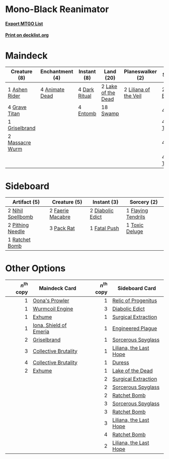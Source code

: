 # Mono-Black Reanimator

#### [Export MTGO List](../collection/Mono-Black%20Reanimator/Mono-Black%20Reanimator.txt)
#### [Print on decklist.org](http://decklist.org/?deckmain=4%09Animate%20Dead%0A1%09Ashen%20Rider%0A2%09Collective%20Brutality%0A4%09Dark%20Ritual%0A4%09Duress%0A4%09Entomb%0A4%09Grave%20Titan%0A1%09Griselbrand%0A4%09Hymn%20to%20Tourach%0A2%09Lake%20of%20the%20Dead%0A2%09Liliana%20of%20the%20Veil%0A2%09Massacre%20Wurm%0A4%09Reanimate%0A18%09Swamp%0A4%09Thoughtseize&deckside=2%09Diabolic%20Edict%0A2%09Faerie%20Macabre%0A1%09Fatal%20Push%0A1%09Flaying%20Tendrils%0A2%09Nihil%20Spellbomb%0A3%09Pack%20Rat%0A2%09Pithing%20Needle%0A1%09Ratchet%20Bomb%0A1%09Toxic%20Deluge)
# Maindeck

|                                       Creature (8)                                       |                                     Enchantment (4)                                     |                                      Instant (8)                                       |                                          Land (20)                                          |                                        Planeswalker (2)                                        |                                          Sorcery (18)                                           |
|------------------------------------------------------------------------------------------|-----------------------------------------------------------------------------------------|----------------------------------------------------------------------------------------|---------------------------------------------------------------------------------------------|------------------------------------------------------------------------------------------------|-------------------------------------------------------------------------------------------------|
|1 [Ashen Rider](http://gatherer.wizards.com/Pages/Card/Details.aspx?multiverseid=373689)  |4 [Animate Dead](http://gatherer.wizards.com/Pages/Card/Details.aspx?multiverseid=265167)|4 [Dark Ritual](http://gatherer.wizards.com/Pages/Card/Details.aspx?multiverseid=205422)|2 [Lake of the Dead](http://gatherer.wizards.com/Pages/Card/Details.aspx?multiverseid=382995)|2 [Liliana of the Veil](http://gatherer.wizards.com/Pages/Card/Details.aspx?multiverseid=425901)|2 [Collective Brutality](http://gatherer.wizards.com/Pages/Card/Details.aspx?multiverseid=414380)|
|4 [Grave Titan](http://gatherer.wizards.com/Pages/Card/Details.aspx?multiverseid=389540)  |                                                                                         |4 [Entomb](http://gatherer.wizards.com/Pages/Card/Details.aspx?multiverseid=270456)     |18 [Swamp](http://gatherer.wizards.com/Pages/Card/Details.aspx?multiverseid=439603)          |                                                                                                |4 [Duress](http://gatherer.wizards.com/Pages/Card/Details.aspx?multiverseid=270465)              |
|1 [Griselbrand](http://gatherer.wizards.com/Pages/Card/Details.aspx?multiverseid=425897)  |                                                                                         |                                                                                        |                                                                                             |                                                                                                |4 [Hymn to Tourach](http://gatherer.wizards.com/Pages/Card/Details.aspx?multiverseid=382976)     |
|2 [Massacre Wurm](http://gatherer.wizards.com/Pages/Card/Details.aspx?multiverseid=214044)|                                                                                         |                                                                                        |                                                                                             |                                                                                                |4 [Reanimate](http://gatherer.wizards.com/Pages/Card/Details.aspx?multiverseid=270452)           |
|                                                                                          |                                                                                         |                                                                                        |                                                                                             |                                                                                                |4 [Thoughtseize](http://gatherer.wizards.com/Pages/Card/Details.aspx?multiverseid=438676)        |


# Sideboard

|                                        Artifact (5)                                        |                                       Creature (5)                                        |                                        Instant (3)                                        |                                         Sorcery (2)                                         |
|--------------------------------------------------------------------------------------------|-------------------------------------------------------------------------------------------|-------------------------------------------------------------------------------------------|---------------------------------------------------------------------------------------------|
|2 [Nihil Spellbomb](http://gatherer.wizards.com/Pages/Card/Details.aspx?multiverseid=442215)|2 [Faerie Macabre](http://gatherer.wizards.com/Pages/Card/Details.aspx?multiverseid=370410)|2 [Diabolic Edict](http://gatherer.wizards.com/Pages/Card/Details.aspx?multiverseid=442074)|1 [Flaying Tendrils](http://gatherer.wizards.com/Pages/Card/Details.aspx?multiverseid=407580)|
|2 [Pithing Needle](http://gatherer.wizards.com/Pages/Card/Details.aspx?multiverseid=425815) |3 [Pack Rat](http://gatherer.wizards.com/Pages/Card/Details.aspx?multiverseid=253624)      |1 [Fatal Push](http://gatherer.wizards.com/Pages/Card/Details.aspx?multiverseid=423724)    |1 [Toxic Deluge](http://gatherer.wizards.com/Pages/Card/Details.aspx?multiverseid=413650)    |
|1 [Ratchet Bomb](http://gatherer.wizards.com/Pages/Card/Details.aspx?multiverseid=205482)   |                                                                                           |                                                                                           |                                                                                             |


# Other Options

|*n*<sup>th</sup> copy|                                          Maindeck Card                                          |*n*<sup>th</sup> copy|                                         Sideboard Card                                          |
|--------------------:|-------------------------------------------------------------------------------------------------|--------------------:|-------------------------------------------------------------------------------------------------|
|                    1|[Oona's Prowler](http://gatherer.wizards.com/Pages/Card/Details.aspx?multiverseid=146582)        |                    1|[Relic of Progenitus](http://gatherer.wizards.com/Pages/Card/Details.aspx?multiverseid=205326)   |
|                    1|[Wurmcoil Engine](http://gatherer.wizards.com/Pages/Card/Details.aspx?multiverseid=425825)       |                    3|[Diabolic Edict](http://gatherer.wizards.com/Pages/Card/Details.aspx?multiverseid=442074)        |
|                    1|[Exhume](http://gatherer.wizards.com/Pages/Card/Details.aspx?multiverseid=270462)                |                    1|[Surgical Extraction](http://gatherer.wizards.com/Pages/Card/Details.aspx?multiverseid=397706)   |
|                    1|[Iona, Shield of Emeria](http://gatherer.wizards.com/Pages/Card/Details.aspx?multiverseid=397800)|                    1|[Engineered Plague](http://gatherer.wizards.com/Pages/Card/Details.aspx?multiverseid=12944)      |
|                    2|[Griselbrand](http://gatherer.wizards.com/Pages/Card/Details.aspx?multiverseid=425897)           |                    1|[Sorcerous Spyglass](http://gatherer.wizards.com/Pages/Card/Details.aspx?multiverseid=435407)    |
|                    3|[Collective Brutality](http://gatherer.wizards.com/Pages/Card/Details.aspx?multiverseid=414380)  |                    1|[Liliana, the Last Hope](http://gatherer.wizards.com/Pages/Card/Details.aspx?multiverseid=414388)|
|                    4|[Collective Brutality](http://gatherer.wizards.com/Pages/Card/Details.aspx?multiverseid=414380)  |                    1|[Duress](http://gatherer.wizards.com/Pages/Card/Details.aspx?multiverseid=270465)                |
|                    2|[Exhume](http://gatherer.wizards.com/Pages/Card/Details.aspx?multiverseid=270462)                |                    1|[Lake of the Dead](http://gatherer.wizards.com/Pages/Card/Details.aspx?multiverseid=382995)      |
|                     |                                                                                                 |                    2|[Surgical Extraction](http://gatherer.wizards.com/Pages/Card/Details.aspx?multiverseid=397706)   |
|                     |                                                                                                 |                    2|[Sorcerous Spyglass](http://gatherer.wizards.com/Pages/Card/Details.aspx?multiverseid=435407)    |
|                     |                                                                                                 |                    2|[Ratchet Bomb](http://gatherer.wizards.com/Pages/Card/Details.aspx?multiverseid=205482)          |
|                     |                                                                                                 |                    3|[Sorcerous Spyglass](http://gatherer.wizards.com/Pages/Card/Details.aspx?multiverseid=435407)    |
|                     |                                                                                                 |                    3|[Ratchet Bomb](http://gatherer.wizards.com/Pages/Card/Details.aspx?multiverseid=205482)          |
|                     |                                                                                                 |                    3|[Liliana, the Last Hope](http://gatherer.wizards.com/Pages/Card/Details.aspx?multiverseid=414388)|
|                     |                                                                                                 |                    4|[Ratchet Bomb](http://gatherer.wizards.com/Pages/Card/Details.aspx?multiverseid=205482)          |
|                     |                                                                                                 |                    2|[Liliana, the Last Hope](http://gatherer.wizards.com/Pages/Card/Details.aspx?multiverseid=414388)|

